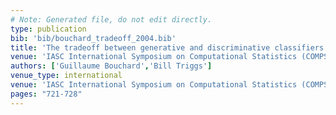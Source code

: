 ```yaml
---
# Note: Generated file, do not edit directly.
type: publication
bib: 'bib/bouchard_tradeoff_2004.bib'
title: 'The tradeoff between generative and discriminative classifiers'
venue: 'IASC International Symposium on Computational Statistics (COMPSTAT) ,pp. 721-728'
authors: ['Guillaume Bouchard','Bill Triggs']
venue_type: international
venue: 'IASC International Symposium on Computational Statistics (COMPSTAT)'
pages: "721-728"
---
```

